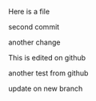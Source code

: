 Here is a file

second commit

another change


This is edited on github


another test from github


update on new branch
